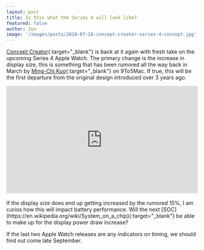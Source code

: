 ```yaml
---
layout: post
title: Is this what the Series 4 will look like?
featured: false
author: Jon
image: '/images/posts/2018-07-26-concept-creator-series-4-concept.jpg'
---
```


[Concept Creator](https://twitter.com/cconceptcreator?lang=en){:target="_blank"} is back at it again with fresh take on the upcoming Series 4 Apple Watch. The primary change is the increase in display size, this is something that has been rumored all the way back in March by [Ming-Chi Kuo](https://9to5mac.com/2018/03/27/new-apple-watch-larger-screen-series-4/){:target="_blank"} on 9To5Mac. If true, this will be the first departure from the original design introduced over 3 years ago.

<div style="position:relative;height:0;padding-bottom:56.21%"><iframe src="https://www.youtube.com/embed/1VI1qubRimA?ecver=2" style="position:absolute;width:100%;height:100%;left:0" width="641" height="360" frameborder="0" allow="autoplay; encrypted-media" allowfullscreen></iframe></div>
<br>
If the display size does end up getting increased by the rumored 15%, I am curios how this will impact battery performance. Will the next [SOC](https://en.wikipedia.org/wiki/System_on_a_chip){:target="_blank"} be able to make up for the display power draw increase?

If the last two Apple Watch releases are any indicators on timing, we should find out come late September.
